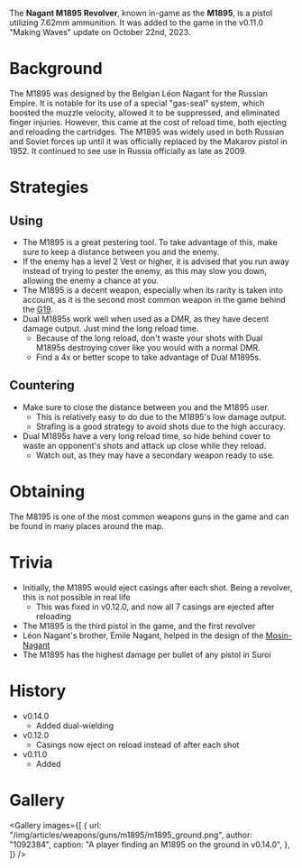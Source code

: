 The **Nagant M1895 Revolver**, known in-game as the **M1895**, is a pistol utilizing 7.62mm ammunition. It was added to the game in the v0.11.0 "Making Waves" update on October 22nd, 2023.

# Background

The M1895 was designed by the Belgian Léon Nagant for the Russian Empire. It is notable for its use of a special "gas-seal" system, which boosted the muzzle velocity, allowed it to be suppressed, and eliminated finger injuries. However, this came at the cost of reload time, both ejecting and reloading the cartridges. The M1895 was widely used in both Russian and Soviet forces up until it was officially replaced by the Makarov pistol in 1952. It continued to see use in Russia officially as late as 2009.

# Strategies

## Using

- The M1895 is a great pestering tool. To take advantage of this, make sure to keep a distance between you and the enemy.
- If the enemy has a level 2 Vest or higher, it is advised that you run away instead of trying to pester the enemy, as this may slow you down, allowing the enemy a chance at you.
- The M1895 is a decent weapon, especially when its rarity is taken into account, as it is the second most common weapon in the game behind the [G19](/weapons/guns/g19).
- Dual M1895s work well when used as a DMR, as they have decent damage output. Just mind the long reload time.
  - Because of the long reload, don't waste your shots with Dual M1895s destroying cover like you would with a normal DMR.
  - Find a 4x or better scope to take advantage of Dual M1895s.

## Countering

- Make sure to close the distance between you and the M1895 user.
  - This is relatively easy to do due to the M1895's low damage output.
  - Strafing is a good strategy to avoid shots due to the high accuracy.
- Dual M1895s have a very long reload time, so hide behind cover to waste an opponent's shots and attack up close while they reload.
  - Watch out, as they may have a secondary weapon ready to use.

# Obtaining

The M8195 is one of the most common weapons guns in the game and can be found in many places around the map.

# Trivia

- Initially, the M1895 would eject casings after each shot. Being a revolver, this is not possible in real life
  - This was fixed in v0.12.0, and now all 7 casings are ejected after reloading
- The M1895 is the third pistol in the game, and the first revolver
- Léon Nagant's brother, Émile Nagant, helped in the design of the [Mosin-Nagant](/weapons/guns/mosin)
- The M1895 has the highest damage per bullet of any pistol in Suroi

# History

- v0.14.0
  - Added dual-wielding
- v0.12.0
  - Casings now eject on reload instead of after each shot
- v0.11.0
  - Added

# Gallery

<Gallery
  images={[
    {
      url: "/img/articles/weapons/guns/m1895/m1895_ground.png",
      author: "1092384",
      caption: "A player finding an M1895 on the ground in v0.14.0",
    },
  ]}
/>
